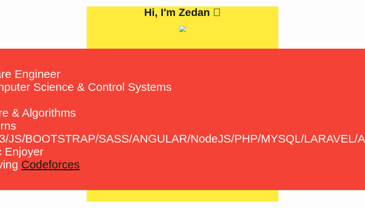 <div style="background-color: #ffeb3b; font-family: Arial, Helvetica, sans-serif;">
    <h1 align="center">Hi, I'm Zedan 👋</h1>
<p align="center">
<a href="https://www.linkedin.com/in/zedan-mohamed-9ba98b21a/"><img src="https://img.shields.io/badge/linkedin-%230177B5?style=flat&logo=linkedin&logoColor=white"/></a>
    
    
    
  </p>
  <div style="display: flex; align-items: center;justify-content: center;">
    <P style="background: #f44336;padding:50px;color:#fff;font-size: 30px;border-radius: 6px;">  
        <span>-I'm a Software Engineer</span> <br>
        <span>-Studies Computer Science & Control Systems </span> <br>
        <span>-Skills :<br> 
            Data Structure & Algorithms <br>
            Design Patterns <br>
            HTML5/CSS3/JS/BOOTSTRAP/SASS/ANGULAR/NodeJS/PHP/MYSQL/LARAVEL/API/C++/C/C# <br>
            Math & Logic Enjoyer <br>
Problem Solving <a href='https://codeforces.com/profile/Zedan'>Codeforces</a>
        </span>
    

</div>
  



